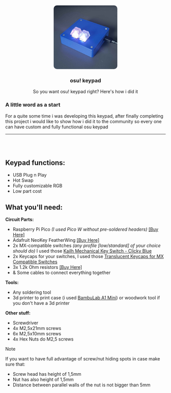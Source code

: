 <!-- Improved compatibility of back to top link: See: https://github.com/othneildrew/Best-README-Template/pull/73 -->
<a id="readme-top"></a>
<!--
*** Thanks for checking out the Best-README-Template. If you have a suggestion
*** that would make this better, please fork the repo and create a pull request
*** or simply open an issue with the tag "enhancement".
*** Don't forget to give the project a star!
*** Thanks again! Now go create something AMAZING! :D
-->



<!-- PROJECT SHIELDS -->
<!--
*** I'm using markdown "reference style" links for readability.
*** Reference links are enclosed in brackets [ ] instead of parentheses ( ).
*** See the bottom of this document for the declaration of the reference variables
*** for contributors-url, forks-url, etc. This is an optional, concise syntax you may use.
*** https://www.markdownguide.org/basic-syntax/#reference-style-links
-->


<!-- PROJECT LOGO -->
<br />
<div align="center">
  <img src="images/image.png" alt="Logo" style="border-radius: 10px" width="200" height="200">

  <h3 align="center">osu! keypad</h3>

  <p align="center">
    So you want osu! keypad right? Here's how i did it
  </p>
</div>

### A little word as a start
For a quite some time i was developing this keypad, after finally completing this project i would like to show how i did it to the community so every one can have custom and fully functional osu keypad

***

<br />
<br />

## Keypad functions:
* USB Plug n Play
* Hot Swap
* Fully customizable RGB
* Low part cost

## What you'll need:
**Circuit Parts:**

* Raspberry Pi Pico *(I used Pico W without pre-soldered headers)* [[Buy Here]](https://www.adafruit.com/product/5526)
* Adafruit NeoKey FeatherWing [[Buy Here]](https://www.adafruit.com/product/4979)
* 2x MX-compatible switches *(any profile [low/standard] of your choice should do)* I used those [Kailh Mechanical Key Switch - Clicky Blue](https://www.adafruit.com/product/5123)
* 2x Keycaps for your switches, I used those [Translucent Keycaps for MX Compatible Switches](https://www.adafruit.com/product/4956)
* 3x 1.2k Ohm resistors [[Buy Here]](https://www.amazon.com/Projects-100EP5141K20-1-2k-Resistors-Pack/dp/B0185FI288/ref=sr_1_4?crid=M4HJDTNG3NHX&dib=eyJ2IjoiMSJ9.8579HKPXMqRA1DAOBaHlyPbVRbLClGVMCd6hA1LAZjp5gqz4xfWDhIEyZkYWrWCIGtxxetFZ7mz0Bq2c-P2Fsym7V90UqzkhDBKjh2E9GqCDdxG3TYxh-u_zbOn4YTFIsTmEt_nIPcIGVwKuvxwa1-fRmP7PWZioVRdD5WYtcHzHzrjAYgYL6Vx0iCfkEevFXDAEomxV_TW7SpoM1bXQMKIzqBwPsxdkHbDpkkuRuA4.-UhLhE09HzmyxYi1S2ySUqDzoUdntcEMfkhz5weKGl4&dib_tag=se&keywords=1.2k%2Bohm%2Bresistor&qid=1720859590&sprefix=1.2k%2Bohm%2B%2Caps%2C187&sr=8-4&th=1)
* & Some cables to connect everything together

**Tools:**

* Any soldering tool
* 3d printer to print case (i used [BambuLab A1 Mini](https://bambulab.com/en-us/a1-mini)) or woodwork tool if you don't have a 3d printer

**Other stuff:**

* Screwdriver
* 4x M2,5x21mm screws
* 6x M2,5x10mm screws
* 4x Hex Nuts do M2,5 screws

> [!NOTE]
> If you want to have full advantage of screw/nut hiding spots in case make sure that:
> * Screw head has height of 1,5mm
> * Nut has also height of 1,5mm
> * Distance between parallel walls of the nut is not bigger than 5mm